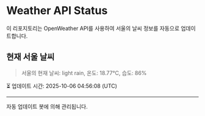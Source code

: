 
# Weather API Status

이 리포지토리는 OpenWeather API를 사용하여 서울의 날씨 정보를 자동으로 업데이트합니다.

## 현재 서울 날씨
> 서울의 현재 날씨: light rain, 온도: 18.77°C, 습도: 86%

⏳ 업데이트 시간: 2025-10-06 04:56:08 (UTC)

---
자동 업데이트 봇에 의해 관리됩니다.
